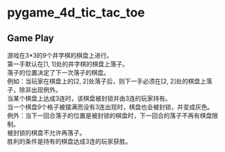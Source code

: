 # pygame_4d_tic_tac_toe

## Game Play

游戏在3*3的9个井字棋的棋盘上进行。\
第一手默认在[1, 1]处的井字棋的棋盘上落子。\
落子的位置决定了下一次落子的棋盘。\
例如：当玩家在棋盘上的[2, 2]处落子后，则下一手必须在[2, 2]处的棋盘上落子，除非出现例外。\
当某个棋盘上达成3连时，该棋盘被封锁并由3连的玩家持有。\
当一个棋盘9个格子被摆满而没有3连出现时，棋盘也会被封锁，并变成灰色。\
例外：当下一回合落子的位置是被封锁的棋盘时，下一回合的落子不再有棋盘限制。\
被封锁的棋盘不允许再落子。\
胜利的条件是持有的棋盘达成3连的玩家获胜。
